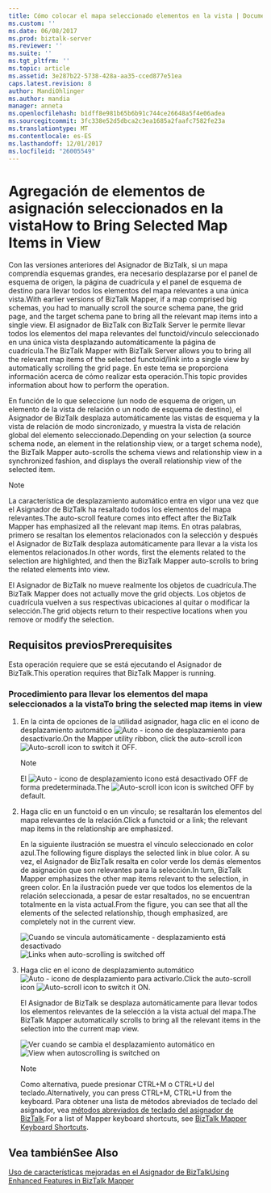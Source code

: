 ```yaml
---
title: Cómo colocar el mapa seleccionado elementos en la vista | Documentos de Microsoft
ms.custom: ''
ms.date: 06/08/2017
ms.prod: biztalk-server
ms.reviewer: ''
ms.suite: ''
ms.tgt_pltfrm: ''
ms.topic: article
ms.assetid: 3e287b22-5738-428a-aa35-cced877e51ea
caps.latest.revision: 8
author: MandiOhlinger
ms.author: mandia
manager: anneta
ms.openlocfilehash: b1dff8e981b65b6b91c744ce26648a5f4e06adea
ms.sourcegitcommit: 3fc338e52d5dbca2c3ea1685a2faafc7582fe23a
ms.translationtype: MT
ms.contentlocale: es-ES
ms.lasthandoff: 12/01/2017
ms.locfileid: "26005549"
---
```

# <a name="how-to-bring-selected-map-items-in-view"></a><span data-ttu-id="183ed-102">Agregación de elementos de asignación seleccionados en la vista</span><span class="sxs-lookup"><span data-stu-id="183ed-102">How to Bring Selected Map Items in View</span></span>
<span data-ttu-id="183ed-103">Con las versiones anteriores del Asignador de BizTalk, si un mapa comprendía esquemas grandes, era necesario desplazarse por el panel de esquema de origen, la página de cuadrícula y el panel de esquema de destino para llevar todos los elementos del mapa relevantes a una única vista.</span><span class="sxs-lookup"><span data-stu-id="183ed-103">With earlier versions of BizTalk Mapper, if a map comprised big schemas, you had to manually scroll the source schema pane, the grid page, and the target schema pane to bring all the relevant map items into a single view.</span></span> <span data-ttu-id="183ed-104">El asignador de BizTalk con BizTalk Server le permite llevar todos los elementos del mapa relevantes del functoid/vínculo seleccionado en una única vista desplazando automáticamente la página de cuadrícula.</span><span class="sxs-lookup"><span data-stu-id="183ed-104">The BizTalk Mapper with BizTalk Server allows you to bring all the relevant map items of the selected functoid/link into a single view by automatically scrolling the grid page.</span></span> <span data-ttu-id="183ed-105">En este tema se proporciona información acerca de cómo realizar esta operación.</span><span class="sxs-lookup"><span data-stu-id="183ed-105">This topic provides information about how to perform the operation.</span></span>  
  
 <span data-ttu-id="183ed-106">En función de lo que seleccione (un nodo de esquema de origen, un elemento de la vista de relación o un nodo de esquema de destino), el Asignador de BizTalk desplaza automáticamente las vistas de esquema y la vista de relación de modo sincronizado, y muestra la vista de relación global del elemento seleccionado.</span><span class="sxs-lookup"><span data-stu-id="183ed-106">Depending on your selection (a source schema node, an element in the relationship view, or a target schema node), the BizTalk Mapper auto-scrolls the schema views and relationship view in a synchronized fashion, and displays the overall relationship view of the selected item.</span></span>  
  
> [!NOTE]
>  <span data-ttu-id="183ed-107">La característica de desplazamiento automático entra en vigor una vez que el Asignador de BizTalk ha resaltado todos los elementos del mapa relevantes.</span><span class="sxs-lookup"><span data-stu-id="183ed-107">The auto-scroll feature comes into effect after the BizTalk Mapper has emphasized all the relevant map items.</span></span> <span data-ttu-id="183ed-108">En otras palabras, primero se resaltan los elementos relacionados con la selección y después el Asignador de BizTalk desplaza automáticamente para llevar a la vista los elementos relacionados.</span><span class="sxs-lookup"><span data-stu-id="183ed-108">In other words, first the elements related to the selection are highlighted, and then the BizTalk Mapper auto-scrolls to bring the related elements into view.</span></span>  
  
 <span data-ttu-id="183ed-109">El Asignador de BizTalk no mueve realmente los objetos de cuadrícula.</span><span class="sxs-lookup"><span data-stu-id="183ed-109">The BizTalk Mapper does not actually move the grid objects.</span></span> <span data-ttu-id="183ed-110">Los objetos de cuadrícula vuelven a sus respectivas ubicaciones al quitar o modificar la selección.</span><span class="sxs-lookup"><span data-stu-id="183ed-110">The grid objects return to their respective locations when you remove or modify the selection.</span></span>  
  
## <a name="prerequisites"></a><span data-ttu-id="183ed-111">Requisitos previos</span><span class="sxs-lookup"><span data-stu-id="183ed-111">Prerequisites</span></span>  
 <span data-ttu-id="183ed-112">Esta operación requiere que se está ejecutando el Asignador de BizTalk.</span><span class="sxs-lookup"><span data-stu-id="183ed-112">This operation requires that BizTalk Mapper is running.</span></span>  
  
### <a name="to-bring-the-selected-map-items-in-view"></a><span data-ttu-id="183ed-113">Procedimiento para llevar los elementos del mapa seleccionados a la vista</span><span class="sxs-lookup"><span data-stu-id="183ed-113">To bring the selected map items in view</span></span>  
  
1.  <span data-ttu-id="183ed-114">En la cinta de opciones de la utilidad asignador, haga clic en el icono de desplazamiento automático ![Auto &#45; icono de desplazamiento](../core/media/mapper-intelliscroll.gif "Mapper_IntelliScroll") para desactivarlo.</span><span class="sxs-lookup"><span data-stu-id="183ed-114">On the Mapper utility ribbon, click the auto-scroll icon ![Auto&#45;scroll icon](../core/media/mapper-intelliscroll.gif "Mapper_IntelliScroll") to switch it OFF.</span></span>  
  
    > [!NOTE]
    >  <span data-ttu-id="183ed-115">El ![Auto &#45; icono de desplazamiento](../core/media/mapper-intelliscroll.gif "Mapper_IntelliScroll") icono está desactivado OFF de forma predeterminada.</span><span class="sxs-lookup"><span data-stu-id="183ed-115">The ![Auto&#45;scroll icon](../core/media/mapper-intelliscroll.gif "Mapper_IntelliScroll") icon is switched OFF by default.</span></span>  
  
2.  <span data-ttu-id="183ed-116">Haga clic en un functoid o en un vínculo; se resaltarán los elementos del mapa relevantes de la relación.</span><span class="sxs-lookup"><span data-stu-id="183ed-116">Click a functoid or a link; the relevant map items in the relationship are emphasized.</span></span>  
  
     <span data-ttu-id="183ed-117">En la siguiente ilustración se muestra el vínculo seleccionado en color azul.</span><span class="sxs-lookup"><span data-stu-id="183ed-117">The following figure displays the selected link in blue color.</span></span> <span data-ttu-id="183ed-118">A su vez, el Asignador de BizTalk resalta en color verde los demás elementos de asignación que son relevantes para la selección.</span><span class="sxs-lookup"><span data-stu-id="183ed-118">In turn, BizTalk Mapper emphasizes the other map items relevant to the selection, in green color.</span></span> <span data-ttu-id="183ed-119">En la ilustración puede ver que todos los elementos de la relación seleccionada, a pesar de estar resaltados, no se encuentran totalmente en la vista actual.</span><span class="sxs-lookup"><span data-stu-id="183ed-119">From the figure, you can see that all the elements of the selected relationship, though emphasized, are completely not in the current view.</span></span>  
  
     <span data-ttu-id="183ed-120">![Cuando se vincula automáticamente &#45; desplazamiento está desactivado](../core/media/autoscroll-switchoff.gif "AutoScroll_SwitchOff")</span><span class="sxs-lookup"><span data-stu-id="183ed-120">![Links when auto&#45;scrolling is switched off](../core/media/autoscroll-switchoff.gif "AutoScroll_SwitchOff")</span></span>  
  
3.  <span data-ttu-id="183ed-121">Haga clic en el icono de desplazamiento automático ![Auto &#45; icono de desplazamiento](../core/media/mapper-intelliscroll.gif "Mapper_IntelliScroll") para activarlo.</span><span class="sxs-lookup"><span data-stu-id="183ed-121">Click the auto-scroll icon ![Auto&#45;scroll icon](../core/media/mapper-intelliscroll.gif "Mapper_IntelliScroll") to switch it ON.</span></span>  
  
     <span data-ttu-id="183ed-122">El Asignador de BizTalk se desplaza automáticamente para llevar todos los elementos relevantes de la selección a la vista actual del mapa.</span><span class="sxs-lookup"><span data-stu-id="183ed-122">The BizTalk Mapper automatically scrolls to bring all the relevant items in the selection into the current map view.</span></span>  
  
     <span data-ttu-id="183ed-123">![Ver cuando se cambia el desplazamiento automático en](../core/media/autoscroll-switchon.gif "AutoScroll_SwitchOn")</span><span class="sxs-lookup"><span data-stu-id="183ed-123">![View when autoscrolling is switched on](../core/media/autoscroll-switchon.gif "AutoScroll_SwitchOn")</span></span>  
  
    > [!NOTE]
    >  <span data-ttu-id="183ed-124">Como alternativa, puede presionar CTRL+M o CTRL+U del teclado.</span><span class="sxs-lookup"><span data-stu-id="183ed-124">Alternatively, you can press CTRL+M, CTRL+U from the keyboard.</span></span> <span data-ttu-id="183ed-125">Para obtener una lista de métodos abreviados de teclado del asignador, vea [métodos abreviados de teclado del asignador de BizTalk](../core/biztalk-mapper-keyboard-shortcuts.md).</span><span class="sxs-lookup"><span data-stu-id="183ed-125">For a list of Mapper keyboard shortcuts, see [BizTalk Mapper Keyboard Shortcuts](../core/biztalk-mapper-keyboard-shortcuts.md).</span></span>  
  
## <a name="see-also"></a><span data-ttu-id="183ed-126">Vea también</span><span class="sxs-lookup"><span data-stu-id="183ed-126">See Also</span></span>  
 [<span data-ttu-id="183ed-127">Uso de características mejoradas en el Asignador de BizTalk</span><span class="sxs-lookup"><span data-stu-id="183ed-127">Using Enhanced Features in BizTalk Mapper</span></span>](../core/using-enhanced-features-in-biztalk-mapper.md)